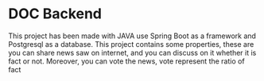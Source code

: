 # DOC Backend

This project has been made with JAVA use Spring Boot as a framework and Postgresql as a database. This project contains some properties, these are you can share news saw on internet, and you can discuss on it whether it is fact or not. Moreover, you can vote the news,  vote represent the ratio of fact
